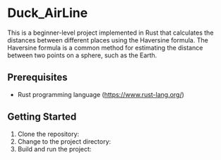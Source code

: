 # Duck_AirLine

This is a beginner-level project implemented in Rust that calculates the distances between different places using the Haversine formula. The Haversine formula is a common method for estimating the distance between two points on a sphere, such as the Earth.

## Prerequisites

- Rust programming language (https://www.rust-lang.org/)

## Getting Started

1. Clone the repository:
2. Change to the project directory:
3. Build and run the project:
